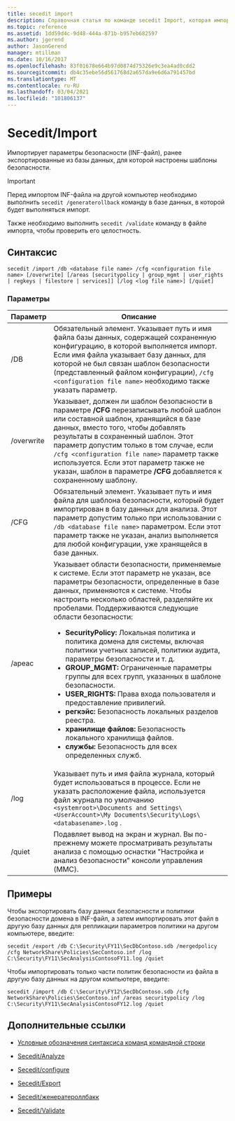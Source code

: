 ```yaml
---
title: secedit import
description: Справочная статья по команде secedit Import, которая импортирует параметры безопасности (INF-файл), ранее экспортированные из базы данных, для которой настроены шаблоны безопасности.
ms.topic: reference
ms.assetid: 1dd59d4c-9d48-444a-871b-b957eb682597
ms.author: jgerend
author: JasonGerend
manager: mtillman
ms.date: 10/16/2017
ms.openlocfilehash: 83f01678e664b97d0874d75326e9c3ea4ad0cdd2
ms.sourcegitcommit: db4c35ebe56d561768d2a657da9e6d6a791457bd
ms.translationtype: MT
ms.contentlocale: ru-RU
ms.lasthandoff: 03/04/2021
ms.locfileid: "101806137"
---
```

# <a name="secedit-import"></a>Secedit/Import

Импортирует параметры безопасности (INF-файл), ранее экспортированные из базы данных, для которой настроены шаблоны безопасности.

> [!IMPORTANT]
> Перед импортом INF-файла на другой компьютер необходимо выполнить `secedit /generaterollback` команду в базе данных, в которой будет выполняться импорт.
>
> Также необходимо выполнить `secedit /validate` команду в файле импорта, чтобы проверить его целостность.

## <a name="syntax"></a>Синтаксис

```
secedit /import /db <database file name> /cfg <configuration file name> [/overwrite] [/areas [securitypolicy | group_mgmt | user_rights | regkeys | filestore | services]] [/log <log file name>] [/quiet]
```

### <a name="parameters"></a>Параметры

| Параметр | Описание |
|--|--|
| /DB | Обязательный элемент. Указывает путь и имя файла базы данных, содержащей сохраненную конфигурацию, в которой выполняется импорт. Если имя файла указывает базу данных, для которой не был связан шаблон безопасности (представленный файлом конфигурации), `/cfg <configuration file name>` необходимо также указать параметр. |
| /overwrite | Указывает, должен ли шаблон безопасности в параметре **/CFG** перезаписывать любой шаблон или составной шаблон, хранящийся в базе данных, вместо того, чтобы добавлять результаты в сохраненный шаблон. Этот параметр допустим только в том случае, если `/cfg <configuration file name>` параметр также используется. Если этот параметр также не указан, шаблон в параметре **/CFG** добавляется к сохраненному шаблону. |
| /CFG | Обязательный элемент. Указывает путь и имя файла для шаблона безопасности, который будет импортирован в базу данных для анализа. Этот параметр допустим только при использовании с `/db <database file name>` параметром. Если этот параметр также не указан, анализ выполняется для любой конфигурации, уже хранящейся в базе данных. |
| /ареас | Указывает области безопасности, применяемые к системе. Если этот параметр не указан, все параметры безопасности, определенные в базе данных, применяются к системе. Чтобы настроить несколько областей, разделяйте их пробелами. Поддерживаются следующие области безопасности:<ul><li>**SecurityPolicy:** Локальная политика и политика домена для системы, включая политики учетных записей, политики аудита, параметры безопасности и т. д.</li><li>  **GROUP_MGMT:** Ограниченные параметры группы для всех групп, указанных в шаблоне безопасности.</li><li>**USER_RIGHTS:** Права входа пользователя и предоставление привилегий.</li><li>**регкэйс:** Безопасность локальных разделов реестра.</li><li>**хранилище файлов:** Безопасность локального хранилища файлов.</li><li>**службы:** Безопасность для всех определенных служб.</li></ul> |
| /log | Указывает путь и имя файла журнала, который будет использоваться в процессе. Если не указать расположение файла, используется файл журнала по умолчанию `<systemroot>\Documents and Settings\<UserAccount>\My Documents\Security\Logs\<databasename>.log` . |
| /quiet | Подавляет вывод на экран и журнал. Вы по-прежнему можете просматривать результаты анализа с помощью оснастки "Настройка и анализ безопасности" консоли управления (MMC). |

## <a name="examples"></a>Примеры

Чтобы экспортировать базу данных безопасности и политики безопасности домена в INF-файл, а затем импортировать этот файл в другую базу данных для репликации параметров политики на другом компьютере, введите:

```
secedit /export /db C:\Security\FY11\SecDbContoso.sdb /mergedpolicy /cfg NetworkShare\Policies\SecContoso.inf /log C:\Security\FY11\SecAnalysisContosoFY11.log /quiet
```

Чтобы импортировать только части политик безопасности из файла в другую базу данных на другом компьютере, введите:

```
secedit /import /db C:\Security\FY12\SecDbContoso.sdb /cfg NetworkShare\Policies\SecContoso.inf /areas securitypolicy /log C:\Security\FY11\SecAnalysisContosoFY12.log /quiet
```

## <a name="additional-references"></a>Дополнительные ссылки

- [Условные обозначения синтаксиса команд командной строки](command-line-syntax-key.md)

- [Secedit/Analyze](secedit-analyze.md)

- [Secedit/configure](secedit-configure.md)

- [Secedit/Export](secedit-export.md)

- [Secedit/женератероллбакк](secedit-generaterollback.md)

- [Secedit/Validate](secedit-validate.md)